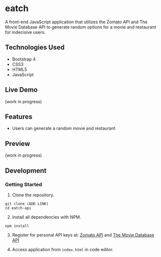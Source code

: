 # eatch
A front-end JavaScript application that utilizes the Zomato API and The Movie Database API to generate random options for a movie and restaurant for indecisive users.

## Technologies Used
* Bootstrap 4
* CSS3
* HTML5
* JavaScript

## Live Demo
(work in progress)

## Features
* Users can generate a random movie and restaurant

## Preview
(work in progress)

## Development

### Getting Started
1. Clone the repository.
```shell
git clone (ADD LINK)
cd eatch-api
```

2. Install all dependencies with NPM.
```shell
npm install
```

3. Register for personal API keys at: [Zomato API](https://developers.zomato.com/api) and [The Movie Database API](https://developers.themoviedb.org/3/getting-started/introduction)

4. Access application from `index.html` in code editor.
